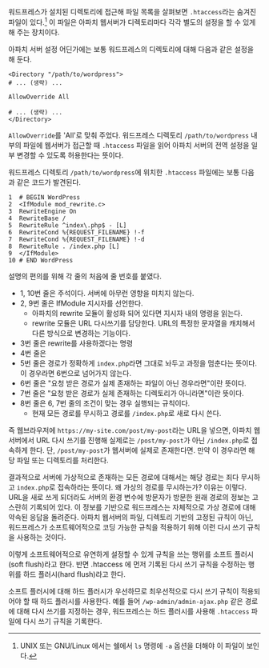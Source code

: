 워드프레스가 설치된 디렉토리에 접근해 파일 목록을 살펴보면 `.htaccess`라는 숨겨진 파일이 있다.[^1] 이 파일은 아파치 웹서버가 디렉토리마다 각각 별도의 설정을 할 수 있게 해 주는 장치이다. 

아파치 서버 설정 어딘가에는 보통 워드프레스의 디렉토리에 대해 다음과 같은 설정을 해 둔다.

```httpd
<Directory "/path/to/wordpress">
# ... (생략) ...

AllowOverride All

# ... (생략) ...
</Directory>
```

`AllowOverride`를 'All'로 맞춰 주었다. 워드프레스 디렉토리 `/path/to/wordpress` 내부의 파일에 웹서버가 접근할 때 `.htaccess` 파일을 읽어 아파치 서버의 전역 설정을 일부 변경할 수 있도록 허용한다는 뜻이다.

워드프레스 디렉토리 `/path/to/wordpress`에 위치한 `.htaccess` 파일에는 보통 다음과 같은 코드가 발견된다. 

```
1  # BEGIN WordPress
2  <IfModule mod_rewrite.c>
3  RewriteEngine On
4  RewriteBase /
5  RewriteRule ^index\.php$ - [L]
6  RewriteCond %{REQUEST_FILENAME} !-f
7  RewriteCond %{REQUEST_FILENAME} !-d
8  RewriteRule . /index.php [L]
9  </IfModule>
10 # END WordPress
```

설명의 편의를 위해 각 줄의 처음에 줄 번호를 붙였다.
- 1, 10번 줄은 주석이다. 서버에 아무런 영향을 미치지 않는다. 
- 2, 9번 줄은 IfModule 지시자를 선언한다.
	- 아파치의 rewrite 모듈이 활성화 되어 있다면 지시자 내의 명령을 읽는다.
	- rewrite 모듈은 URL 다시쓰기를 담당한다. URL의 특정한 문자열을 캐치해서 다른 방식으로 변경하는 기능이다.
- 3번 줄은 rewrite를 사용하겠다는 명령
- 4번 줄은
- 5번 줄은 경로가 정확하게 `index.php`라면 그대로 놔두고 과정을 멈춘다는 뜻이다. 이 경우라면 6번으로 넘어가지 않는다.  
- 6번 줄은 "요청 받은 경로가 실제 존재하는 파일이 아닌 경우라면"이란 뜻이다.
- 7번 줄은 "요청 받은 경로가 실제 존재하는 디렉토리가 아니라면"이란 뜻이다.
- 8번 줄은 6, 7번 줄의 조건이 맞는 경우 실행되는 규칙이다.
	- 현재 모든 경로를 무시하고 경로를 `/index.php`로 새로 다시 쓴다.

즉 웹브라우저에 `https://my-site.com/post/my-post`라는 URL을 넣으면, 아파치 웹서버에서 URL 다시 쓰기를 진행해 실제로는 `/post/my-post`가 아닌 `/index.php`로 접속하게 한다. 단, `/post/my-post`가 웹서버에 실제로 존재한다면. 만약 이 경우라면 해당 파일 또는 디렉토리를 처리한다.

결과적으로 서버에 가상적으로 존재하는 모든 경로에 대해서는 해당 경로는 죄다 무시하고 `index.php`로 접속하라는 뜻이다. 왜 가상의 경로를 무시하는가? 이유는 이렇다. URL을 새로 쓰게 되더라도 서버의 환경 변수에 방문자가 방문한 원래 경로의 정보는 고스란히 기록되어 있다. 이 정보를 기반으로 워드프레스는 자체적으로 가상 경로에 대해 약속된 응답을 돌려준다. 아파치 웹서버의 파일, 디렉토리 기반의 고정된 규칙이 아닌, 워드프레스가 소프트웨어적으로 코딩 가능한 규칙을 적용하기 위해 이런 다시 쓰기 규칙을 사용하는 것이다.

이렇게 소프트웨어적으로 유연하게 설정할 수 있게 규칙을 쓰는 행위를 소프트 플러시(soft flush)라고 한다. 반면 .htaccess 에 먼저 기록된 다시 쓰기 규칙을 수정하는 행위를 하드 플러시(hard flush)라고 한다.

소프트 플러시에 대해 하드 플러시가 우선하므로 최우선적으로 다시 쓰기 규칙이 적용되어야 할 때 하드 플러시를 사용한다. 예를 들어 `/wp-admin/admin-ajax.php` 같은 경로에 대해 다시 쓰기를 지정하는 경우, 워드프레스는 하드 플러시를 사용해 `.htaccess` 파일에 다시 쓰기 규칙을 기록한다.


[^1]: UNIX 또는 GNU/Linux 에서는 쉘에서 `ls` 명령에 `-a` 옵션을 더해야 이 파일이 보인다.

